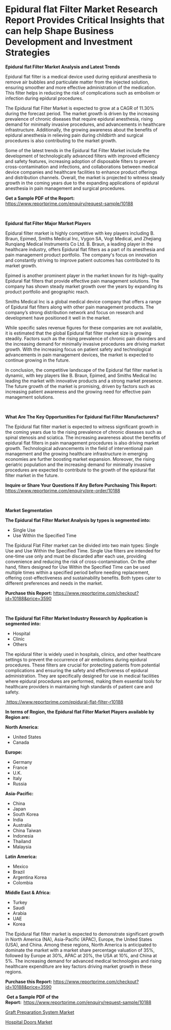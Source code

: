 <p><h1>Epidural flat Filter Market Research Report Provides Critical Insights that can help Shape Business Development and Investment Strategies</h1></p><p><strong>Epidural flat Filter Market Analysis and Latest Trends</strong></p>
<p><p>Epidural flat filter is a medical device used during epidural anesthesia to remove air bubbles and particulate matter from the injected solution, ensuring smoother and more effective administration of the medication. This filter helps in reducing the risk of complications such as embolism or infection during epidural procedures.</p><p>The Epidural flat Filter Market is expected to grow at a CAGR of 11.30% during the forecast period. The market growth is driven by the increasing prevalence of chronic diseases that require epidural anesthesia, rising demand for minimally invasive procedures, and advancements in healthcare infrastructure. Additionally, the growing awareness about the benefits of epidural anesthesia in relieving pain during childbirth and surgical procedures is also contributing to the market growth.</p><p>Some of the latest trends in the Epidural flat Filter Market include the development of technologically advanced filters with improved efficiency and safety features, increasing adoption of disposable filters to prevent cross-contamination and infections, and collaborations between medical device companies and healthcare facilities to enhance product offerings and distribution channels. Overall, the market is projected to witness steady growth in the coming years due to the expanding applications of epidural anesthesia in pain management and surgical procedures.</p></p>
<p><strong>Get a Sample PDF of the Report:&nbsp;</strong> <a href="https://www.reportprime.com/enquiry/request-sample/10188">https://www.reportprime.com/enquiry/request-sample/10188</a></p>
<p>&nbsp;</p>
<p><strong>Epidural flat Filter Major Market Players</strong></p>
<p><p>Epidural filter market is highly competitive with key players including B. Braun, Epimed, Smiths Medical Inc, Vygon SA, Vogt Medical, and Zhejiang Runqiang Medical Instruments Co Ltd. B. Braun, a leading player in the healthcare industry, offers Epidural flat filters as a part of its anesthesia and pain management product portfolio. The company's focus on innovation and constantly striving to improve patient outcomes has contributed to its market growth.</p><p>Epimed is another prominent player in the market known for its high-quality Epidural flat filters that provide effective pain management solutions. The company has shown steady market growth over the years by expanding its product portfolio and geographic reach.</p><p>Smiths Medical Inc is a global medical device company that offers a range of Epidural flat filters along with other pain management products. The company’s strong distribution network and focus on research and development have positioned it well in the market.</p><p>While specific sales revenue figures for these companies are not available, it is estimated that the global Epidural flat filter market size is growing steadily. Factors such as the rising prevalence of chronic pain disorders and the increasing demand for minimally invasive procedures are driving market growth. With the increasing focus on patient safety and technological advancements in pain management devices, the market is expected to continue growing in the future.</p><p>In conclusion, the competitive landscape of the Epidural flat filter market is dynamic, with key players like B. Braun, Epimed, and Smiths Medical Inc leading the market with innovative products and a strong market presence. The future growth of the market is promising, driven by factors such as increasing patient awareness and the growing need for effective pain management solutions.</p></p>
<p>&nbsp;</p>
<p><strong>What Are The Key Opportunities For Epidural flat Filter Manufacturers?</strong></p>
<p><p>The Epidural flat filter market is expected to witness significant growth in the coming years due to the rising prevalence of chronic diseases such as spinal stenosis and sciatica. The increasing awareness about the benefits of epidural flat filters in pain management procedures is also driving market growth. Technological advancements in the field of interventional pain management and the growing healthcare infrastructure in emerging economies are further boosting market expansion. Moreover, the rising geriatric population and the increasing demand for minimally invasive procedures are expected to contribute to the growth of the epidural flat filter market in the future.</p></p>
<p><strong>Inquire or Share Your Questions If Any Before Purchasing This Report:</strong> <a href="https://www.reportprime.com/enquiry/pre-order/10188">https://www.reportprime.com/enquiry/pre-order/10188</a></p>
<p>&nbsp;</p>
<p><strong>Market Segmentation</strong></p>
<p><strong>The Epidural flat Filter Market Analysis by types is segmented into:</strong></p>
<p><ul><li>Single Use</li><li>Use Within the Specified Time</li></ul></p>
<p><p>The Epidural Flat Filter market can be divided into two main types: Single Use and Use Within the Specified Time. Single Use filters are intended for one-time use only and must be discarded after each use, providing convenience and reducing the risk of cross-contamination. On the other hand, filters designed for Use Within the Specified Time can be used multiple times within a specified period before needing replacement, offering cost-effectiveness and sustainability benefits. Both types cater to different preferences and needs in the market.</p></p>
<p><strong>Purchase this Report:&nbsp;</strong><a href="https://www.reportprime.com/checkout?id=10188&price=3590">https://www.reportprime.com/checkout?id=10188&price=3590</a></p>
<p>&nbsp;</p>
<p><strong>The Epidural flat Filter Market Industry Research by Application is segmented into:</strong></p>
<p><ul><li>Hospital</li><li>Clinic</li><li>Others</li></ul></p>
<p><p>The epidural filter is widely used in hospitals, clinics, and other healthcare settings to prevent the occurrence of air embolisms during epidural procedures. These filters are crucial for protecting patients from potential complications and ensuring the safety and effectiveness of epidural administration. They are specifically designed for use in medical facilities where epidural procedures are performed, making them essential tools for healthcare providers in maintaining high standards of patient care and safety.</p></p>
<p><a href="https://www.reportprime.com/epidural-flat-filter-r10188">&nbsp;https://www.reportprime.com/epidural-flat-filter-r10188</a></p>
<p><strong>In terms of Region, the Epidural flat Filter Market Players available by Region are:</strong></p>
<p>
    <p> <strong> North America: </strong>
        <ul>
            <li>United States</li>
            <li>Canada</li>
        </ul>
        </p> 
    <p> <strong> Europe: </strong>
        <ul>
            <li>Germany</li>
            <li>France</li>
            <li>U.K.</li>
            <li>Italy</li>
            <li>Russia</li>
        </ul>
        </p> 
    <p> <strong> Asia-Pacific: </strong>
        <ul>
            <li>China</li>
            <li>Japan</li>
            <li>South Korea</li>
            <li>India</li>
            <li>Australia</li>
            <li>China Taiwan</li>
            <li>Indonesia</li>
            <li>Thailand</li>
            <li>Malaysia</li>
        </ul>
        </p> 
    <p> <strong> Latin America: </strong>
        <ul>
            <li>Mexico</li>
            <li>Brazil</li>
            <li>Argentina Korea</li>
            <li>Colombia</li>
        </ul>
        </p> 
    <p> <strong> Middle East & Africa: </strong>
        <ul>
            <li>Turkey</li>
            <li>Saudi</li>
            <li>Arabia</li>
            <li>UAE</li>
            <li>Korea</li>
        </ul>
    </p>
    </p>
<p><p>The Epidural flat filter market is expected to demonstrate significant growth in North America (NA), Asia-Pacific (APAC), Europe, the United States (USA), and China. Among these regions, North America is anticipated to dominate the market with a market share percentage valuation of 35%, followed by Europe at 30%, APAC at 20%, the USA at 10%, and China at 5%. The increasing demand for advanced medical technologies and rising healthcare expenditure are key factors driving market growth in these regions.</p></p>
<p><strong>Purchase this Report: </strong><a href="https://www.reportprime.com/checkout?id=10188&price=3590">https://www.reportprime.com/checkout?id=10188&price=3590</a></p>
<p>&nbsp;<strong>Get a Sample PDF of the Report:&nbsp;&nbsp;</strong><a href="https://www.reportprime.com/enquiry/request-sample/10188">https://www.reportprime.com/enquiry/request-sample/10188</a></p>
<p><strong></strong></p>
<p><p><a href="https://github.com/edytherolanlouisejk1miz0wig/Market-Research-Report-List-2/blob/main/graft-preparation-system-market.md">Graft Preparation System Market</a></p><p><a href="https://github.com/peachesmcdowel1/Market-Research-Report-List-2/blob/main/hospital-doors-market.md">Hospital Doors Market</a></p></p>